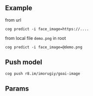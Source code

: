 ## Example

from url

`cog predict -i face_image=https://....`

from local file `demo.png` in root

`cog predict -i face_image=@demo.png`

## Push model

`cog push r8.im/imorugiy/goai-image`

## Params

<camera angle><pose><outfit><location>
